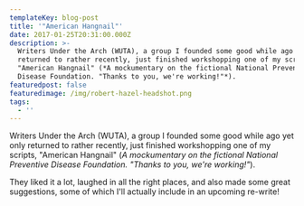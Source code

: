 ```yaml
---
templateKey: blog-post
title: '"American Hangnail"'
date: 2017-01-25T20:31:00.000Z
description: >-
  Writers Under the Arch (WUTA), a group I founded some good while ago yet only
  returned to rather recently, just finished workshopping one of my scripts,
  "American Hangnail" (*A mockumentary on the fictional National Preventive
  Disease Foundation. "Thanks to you, we're working!"*).
featuredpost: false
featuredimage: /img/robert-hazel-headshot.png
tags:
  - ''
---
```

Writers Under the Arch (WUTA), a group I founded some good while ago yet only returned to rather recently, just finished workshopping one of my scripts, "American Hangnail" (*A mockumentary on the fictional National Preventive Disease Foundation. "Thanks to you, we're working!"*).

They liked it a lot, laughed in all the right places, and also made some great suggestions, some of which I'll actually include in an upcoming re-write!
